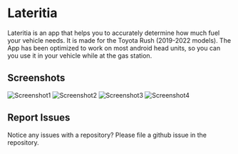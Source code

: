 # Lateritia 

Lateritia is an app that helps you to accurately determine how much fuel your vehicle needs. It is made for the Toyota Rush (2019-2022 models). The App has been optimized to work on most android head units, so you can you use it in your vehicle while at the gas station.

## Screenshots

![Screenshot1](screenshots/1.jpeg) ![Screenshot2](screenshots/2.jpeg) ![Screenshot3](screenshots/3.jpeg) ![Screenshot4](screenshots/4.jpeg)



## Report Issues
Notice any issues with a repository? Please file a github issue in the repository.
